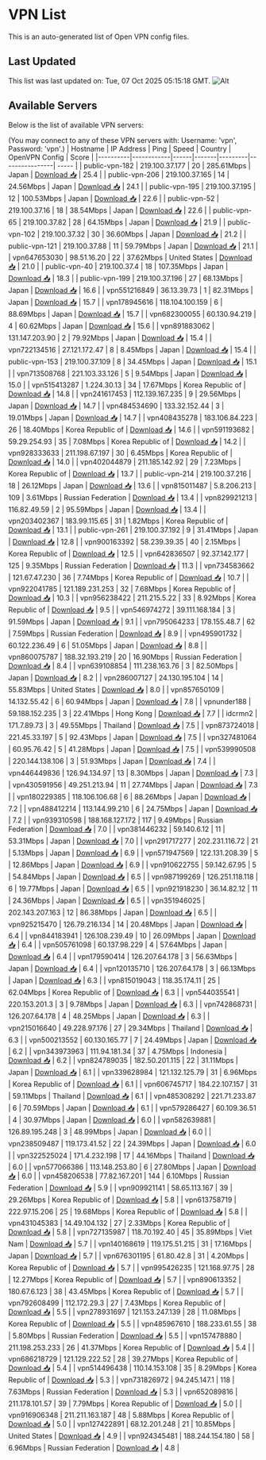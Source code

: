 # VPN List

This is an auto-generated list of Open VPN config files.

## Last Updated

This list was last updated on: Tue, 07 Oct 2025 05:15:18 GMT.
![Alt](https://repobeats.axiom.co/api/embed/186b98318ef1479477931607c1ad7d823f12451f.svg "Repobeats analytics image")

## Available Servers

Below is the list of available VPN servers:

(You may connect to any of these VPN servers with: Username: 'vpn', Password: 'vpn'.)
| Hostname | IP Address | Ping | Speed | Country | OpenVPN Config | Score |
|----------|------------|------|-------|---------|----------------| ----- |
| public-vpn-182 | 219.100.37.177 | 20 | 285.61Mbps | Japan | [Download 📥](./configs/server_0_JP.ovpn) | 25.4 |
| public-vpn-206 | 219.100.37.165 | 14 | 24.56Mbps | Japan | [Download 📥](./configs/server_1_JP.ovpn) | 24.1 |
| public-vpn-195 | 219.100.37.195 | 12 | 100.53Mbps | Japan | [Download 📥](./configs/server_2_JP.ovpn) | 22.6 |
| public-vpn-52 | 219.100.37.16 | 18 | 38.54Mbps | Japan | [Download 📥](./configs/server_3_JP.ovpn) | 22.6 |
| public-vpn-65 | 219.100.37.82 | 28 | 64.15Mbps | Japan | [Download 📥](./configs/server_4_JP.ovpn) | 21.9 |
| public-vpn-102 | 219.100.37.32 | 30 | 36.60Mbps | Japan | [Download 📥](./configs/server_5_JP.ovpn) | 21.2 |
| public-vpn-121 | 219.100.37.88 | 11 | 59.79Mbps | Japan | [Download 📥](./configs/server_6_JP.ovpn) | 21.1 |
| vpn647653030 | 98.51.16.20 | 22 | 37.62Mbps | United States | [Download 📥](./configs/server_7_US.ovpn) | 21.0 |
| public-vpn-40 | 219.100.37.4 | 18 | 107.35Mbps | Japan | [Download 📥](./configs/server_8_JP.ovpn) | 18.3 |
| public-vpn-199 | 219.100.37.196 | 27 | 68.13Mbps | Japan | [Download 📥](./configs/server_9_JP.ovpn) | 16.6 |
| vpn551216849 | 36.13.39.73 | 1 | 82.31Mbps | Japan | [Download 📥](./configs/server_10_JP.ovpn) | 15.7 |
| vpn178945616 | 118.104.100.159 | 6 | 88.69Mbps | Japan | [Download 📥](./configs/server_11_JP.ovpn) | 15.7 |
| vpn682300055 | 60.130.94.219 | 4 | 60.62Mbps | Japan | [Download 📥](./configs/server_12_JP.ovpn) | 15.6 |
| vpn891883062 | 131.147.203.90 | 2 | 79.92Mbps | Japan | [Download 📥](./configs/server_13_JP.ovpn) | 15.4 |
| vpn722134516 | 27.121.172.47 | 8 | 8.45Mbps | Japan | [Download 📥](./configs/server_14_JP.ovpn) | 15.4 |
| public-vpn-153 | 219.100.37.109 | 8 | 34.45Mbps | Japan | [Download 📥](./configs/server_15_JP.ovpn) | 15.1 |
| vpn713508768 | 221.103.33.126 | 5 | 9.54Mbps | Japan | [Download 📥](./configs/server_16_JP.ovpn) | 15.0 |
| vpn515413287 | 1.224.30.13 | 34 | 17.67Mbps | Korea Republic of | [Download 📥](./configs/server_17_KR.ovpn) | 14.8 |
| vpn241617453 | 112.139.167.235 | 9 | 29.56Mbps | Japan | [Download 📥](./configs/server_18_JP.ovpn) | 14.7 |
| vpn484534690 | 133.32.152.44 | 3 | 19.01Mbps | Japan | [Download 📥](./configs/server_19_JP.ovpn) | 14.7 |
| vpn408435278 | 183.106.84.223 | 26 | 18.40Mbps | Korea Republic of | [Download 📥](./configs/server_20_KR.ovpn) | 14.6 |
| vpn591193682 | 59.29.254.93 | 35 | 7.08Mbps | Korea Republic of | [Download 📥](./configs/server_21_KR.ovpn) | 14.2 |
| vpn928333633 | 211.198.67.197 | 30 | 6.45Mbps | Korea Republic of | [Download 📥](./configs/server_22_KR.ovpn) | 14.0 |
| vpn402044879 | 211.185.142.92 | 29 | 7.23Mbps | Korea Republic of | [Download 📥](./configs/server_23_KR.ovpn) | 13.7 |
| public-vpn-214 | 219.100.37.216 | 18 | 26.12Mbps | Japan | [Download 📥](./configs/server_24_JP.ovpn) | 13.6 |
| vpn815011487 | 5.8.206.213 | 109 | 3.61Mbps | Russian Federation | [Download 📥](./configs/server_25_RU.ovpn) | 13.4 |
| vpn829921213 | 116.82.49.59 | 2 | 95.59Mbps | Japan | [Download 📥](./configs/server_26_JP.ovpn) | 13.4 |
| vpn203402367 | 183.99.115.65 | 31 | 1.82Mbps | Korea Republic of | [Download 📥](./configs/server_27_KR.ovpn) | 13.1 |
| public-vpn-261 | 219.100.37.192 | 9 | 31.41Mbps | Japan | [Download 📥](./configs/server_28_JP.ovpn) | 12.8 |
| vpn900163392 | 58.239.39.35 | 40 | 2.15Mbps | Korea Republic of | [Download 📥](./configs/server_29_KR.ovpn) | 12.5 |
| vpn642836507 | 92.37.142.177 | 125 | 9.35Mbps | Russian Federation | [Download 📥](./configs/server_30_RU.ovpn) | 11.3 |
| vpn734583662 | 121.67.47.230 | 36 | 7.74Mbps | Korea Republic of | [Download 📥](./configs/server_31_KR.ovpn) | 10.7 |
| vpn922041785 | 121.189.231.253 | 32 | 7.68Mbps | Korea Republic of | [Download 📥](./configs/server_32_KR.ovpn) | 10.3 |
| vpn956238422 | 211.215.5.22 | 33 | 8.92Mbps | Korea Republic of | [Download 📥](./configs/server_33_KR.ovpn) | 9.5 |
| vpn546974272 | 39.111.168.184 | 3 | 91.59Mbps | Japan | [Download 📥](./configs/server_34_JP.ovpn) | 9.1 |
| vpn795064233 | 178.155.48.7 | 62 | 7.59Mbps | Russian Federation | [Download 📥](./configs/server_35_RU.ovpn) | 8.9 |
| vpn495901732 | 60.122.236.49 | 6 | 51.05Mbps | Japan | [Download 📥](./configs/server_36_JP.ovpn) | 8.8 |
| vpn860075787 | 188.32.193.219 | 20 | 16.90Mbps | Russian Federation | [Download 📥](./configs/server_37_RU.ovpn) | 8.4 |
| vpn639108854 | 111.238.163.76 | 3 | 82.50Mbps | Japan | [Download 📥](./configs/server_38_JP.ovpn) | 8.2 |
| vpn286007127 | 24.130.195.104 | 14 | 55.83Mbps | United States | [Download 📥](./configs/server_39_US.ovpn) | 8.0 |
| vpn857650109 | 14.132.55.42 | 6 | 60.94Mbps | Japan | [Download 📥](./configs/server_40_JP.ovpn) | 7.8 |
| vpnunder188 | 59.188.152.235 | 3 | 22.41Mbps | Hong Kong | [Download 📥](./configs/server_41_HK.ovpn) | 7.7 |
| idcrmn2 | 171.7.89.73 | 3 | 49.55Mbps | Thailand | [Download 📥](./configs/server_42_TH.ovpn) | 7.5 |
| vpn873724018 | 221.45.33.197 | 5 | 92.43Mbps | Japan | [Download 📥](./configs/server_43_JP.ovpn) | 7.5 |
| vpn327481064 | 60.95.76.42 | 5 | 41.28Mbps | Japan | [Download 📥](./configs/server_44_JP.ovpn) | 7.5 |
| vpn539990508 | 220.144.138.106 | 3 | 51.93Mbps | Japan | [Download 📥](./configs/server_45_JP.ovpn) | 7.4 |
| vpn446449836 | 126.94.134.97 | 13 | 8.30Mbps | Japan | [Download 📥](./configs/server_46_JP.ovpn) | 7.3 |
| vpn430591956 | 49.251.213.94 | 11 | 27.74Mbps | Japan | [Download 📥](./configs/server_47_JP.ovpn) | 7.3 |
| vpn180229385 | 118.106.106.68 | 6 | 88.26Mbps | Japan | [Download 📥](./configs/server_48_JP.ovpn) | 7.2 |
| vpn488412214 | 113.144.99.210 | 6 | 24.75Mbps | Japan | [Download 📥](./configs/server_49_JP.ovpn) | 7.2 |
| vpn939310598 | 188.168.127.172 | 117 | 9.49Mbps | Russian Federation | [Download 📥](./configs/server_50_RU.ovpn) | 7.0 |
| vpn381446232 | 59.140.6.12 | 11 | 53.31Mbps | Japan | [Download 📥](./configs/server_51_JP.ovpn) | 7.0 |
| vpn291717277 | 202.231.116.72 | 21 | 5.13Mbps | Japan | [Download 📥](./configs/server_52_JP.ovpn) | 6.9 |
| vpn571947569 | 122.131.208.39 | 5 | 12.86Mbps | Japan | [Download 📥](./configs/server_53_JP.ovpn) | 6.9 |
| vpn910622755 | 59.142.67.95 | 5 | 54.84Mbps | Japan | [Download 📥](./configs/server_54_JP.ovpn) | 6.5 |
| vpn987199269 | 126.251.118.118 | 6 | 19.77Mbps | Japan | [Download 📥](./configs/server_55_JP.ovpn) | 6.5 |
| vpn921918230 | 36.14.82.12 | 11 | 24.36Mbps | Japan | [Download 📥](./configs/server_56_JP.ovpn) | 6.5 |
| vpn351946025 | 202.143.207.163 | 12 | 86.38Mbps | Japan | [Download 📥](./configs/server_57_JP.ovpn) | 6.5 |
| vpn925215470 | 126.79.216.134 | 14 | 20.48Mbps | Japan | [Download 📥](./configs/server_58_JP.ovpn) | 6.4 |
| vpn844183941 | 126.108.239.49 | 10 | 26.09Mbps | Japan | [Download 📥](./configs/server_59_JP.ovpn) | 6.4 |
| vpn505761098 | 60.137.98.229 | 4 | 57.64Mbps | Japan | [Download 📥](./configs/server_60_JP.ovpn) | 6.4 |
| vpn179590414 | 126.207.64.178 | 3 | 56.63Mbps | Japan | [Download 📥](./configs/server_61_JP.ovpn) | 6.4 |
| vpn120135710 | 126.207.64.178 | 3 | 66.13Mbps | Japan | [Download 📥](./configs/server_62_JP.ovpn) | 6.3 |
| vpn815019043 | 118.35.174.11 | 25 | 62.04Mbps | Korea Republic of | [Download 📥](./configs/server_63_KR.ovpn) | 6.3 |
| vpn544035541 | 220.153.201.3 | 3 | 9.78Mbps | Japan | [Download 📥](./configs/server_64_JP.ovpn) | 6.3 |
| vpn742868731 | 126.207.64.178 | 4 | 48.25Mbps | Japan | [Download 📥](./configs/server_65_JP.ovpn) | 6.3 |
| vpn215016640 | 49.228.97.176 | 27 | 29.34Mbps | Thailand | [Download 📥](./configs/server_66_TH.ovpn) | 6.3 |
| vpn500213552 | 60.130.165.77 | 7 | 24.49Mbps | Japan | [Download 📥](./configs/server_67_JP.ovpn) | 6.2 |
| vpn343973963 | 111.94.181.34 | 37 | 4.75Mbps | Indonesia | [Download 📥](./configs/server_68_ID.ovpn) | 6.2 |
| vpn824789035 | 182.50.201.115 | 22 | 31.11Mbps | Japan | [Download 📥](./configs/server_69_JP.ovpn) | 6.1 |
| vpn339628984 | 121.132.125.79 | 31 | 6.96Mbps | Korea Republic of | [Download 📥](./configs/server_70_KR.ovpn) | 6.1 |
| vpn606745717 | 184.22.107.157 | 31 | 59.11Mbps | Thailand | [Download 📥](./configs/server_71_TH.ovpn) | 6.1 |
| vpn485308292 | 221.71.233.87 | 6 | 70.59Mbps | Japan | [Download 📥](./configs/server_72_JP.ovpn) | 6.1 |
| vpn579286427 | 60.109.36.51 | 4 | 30.97Mbps | Japan | [Download 📥](./configs/server_73_JP.ovpn) | 6.0 |
| vpn582639881 | 126.89.195.248 | 3 | 48.99Mbps | Japan | [Download 📥](./configs/server_74_JP.ovpn) | 6.0 |
| vpn238509487 | 119.173.41.52 | 22 | 24.39Mbps | Japan | [Download 📥](./configs/server_75_JP.ovpn) | 6.0 |
| vpn322525024 | 171.4.232.198 | 17 | 44.16Mbps | Thailand | [Download 📥](./configs/server_76_TH.ovpn) | 6.0 |
| vpn577066386 | 113.148.253.80 | 6 | 27.80Mbps | Japan | [Download 📥](./configs/server_77_JP.ovpn) | 6.0 |
| vpn458206538 | 77.82.167.201 | 144 | 6.10Mbps | Russian Federation | [Download 📥](./configs/server_78_RU.ovpn) | 5.9 |
| vpn909921141 | 58.65.113.167 | 39 | 29.26Mbps | Korea Republic of | [Download 📥](./configs/server_79_KR.ovpn) | 5.8 |
| vpn613758719 | 222.97.15.206 | 25 | 19.68Mbps | Korea Republic of | [Download 📥](./configs/server_80_KR.ovpn) | 5.8 |
| vpn431045383 | 14.49.104.132 | 27 | 2.33Mbps | Korea Republic of | [Download 📥](./configs/server_81_KR.ovpn) | 5.8 |
| vpn727135987 | 118.70.192.40 | 45 | 35.89Mbps | Viet Nam | [Download 📥](./configs/server_82_VN.ovpn) | 5.7 |
| vpn140168619 | 119.175.51.215 | 31 | 17.16Mbps | Japan | [Download 📥](./configs/server_83_JP.ovpn) | 5.7 |
| vpn676301195 | 61.80.42.8 | 31 | 4.20Mbps | Korea Republic of | [Download 📥](./configs/server_84_KR.ovpn) | 5.7 |
| vpn995426235 | 121.168.97.75 | 28 | 12.27Mbps | Korea Republic of | [Download 📥](./configs/server_85_KR.ovpn) | 5.7 |
| vpn890613352 | 180.67.6.123 | 38 | 43.45Mbps | Korea Republic of | [Download 📥](./configs/server_86_KR.ovpn) | 5.7 |
| vpn792608499 | 112.172.29.3 | 27 | 7.43Mbps | Korea Republic of | [Download 📥](./configs/server_87_KR.ovpn) | 5.5 |
| vpn278931697 | 121.153.247.139 | 28 | 11.08Mbps | Korea Republic of | [Download 📥](./configs/server_88_KR.ovpn) | 5.5 |
| vpn485967610 | 188.233.61.55 | 38 | 5.80Mbps | Russian Federation | [Download 📥](./configs/server_89_RU.ovpn) | 5.5 |
| vpn157478880 | 211.198.253.233 | 26 | 41.37Mbps | Korea Republic of | [Download 📥](./configs/server_90_KR.ovpn) | 5.4 |
| vpn686218729 | 121.129.222.52 | 28 | 39.27Mbps | Korea Republic of | [Download 📥](./configs/server_91_KR.ovpn) | 5.4 |
| vpn514496438 | 110.14.153.108 | 35 | 8.29Mbps | Korea Republic of | [Download 📥](./configs/server_92_KR.ovpn) | 5.3 |
| vpn731826972 | 94.245.147.1 | 118 | 7.63Mbps | Russian Federation | [Download 📥](./configs/server_93_RU.ovpn) | 5.3 |
| vpn652089816 | 211.178.101.57 | 39 | 7.79Mbps | Korea Republic of | [Download 📥](./configs/server_94_KR.ovpn) | 5.0 |
| vpn916906348 | 211.211.163.187 | 48 | 5.88Mbps | Korea Republic of | [Download 📥](./configs/server_95_KR.ovpn) | 5.0 |
| vpn127422891 | 68.12.201.248 | 21 | 10.85Mbps | United States | [Download 📥](./configs/server_96_US.ovpn) | 4.9 |
| vpn924345481 | 188.244.154.180 | 58 | 6.96Mbps | Russian Federation | [Download 📥](./configs/server_97_RU.ovpn) | 4.8 |
